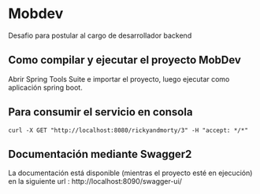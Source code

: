 # Mobdev
Desafio para postular al cargo de desarrollador backend

## Como compilar y ejecutar el proyecto MobDev

Abrir Spring Tools Suite e importar el proyecto, luego ejecutar como aplicación spring boot.

## Para consumir el servicio en consola
	
	curl -X GET "http://localhost:8080/rickyandmorty/3" -H "accept: */*"


## Documentación mediante Swagger2

La documentación está disponible (mientras el proyecto esté en ejecución) en la siguiente url : http://localhost:8090/swagger-ui/


	
